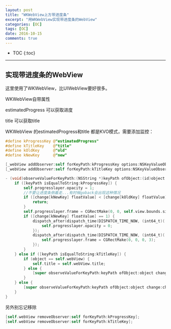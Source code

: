 ```yaml
---
layout: post
title: "WKWebView上方带进度条"
excerpt: "用WKWebView实现带进度条的WebView"
categories: [OC]
tags: [OC]
date: 2016-10-15
comments: true
---
```


* TOC
{:toc}
---

## 实现带进度条的WebView

这里使用了WKWebView，比UIWebView要好很多。

WKWebView自带属性

estimatedProgress 可以获取进度

title 可以获取title

WKWebView 的estimatedProgress和title 都是KVO模式，需要添加监控：

```objective-c
#define kProgressKey @"estimatedProgress"
#define kTitleKey    @"title"
#define kOldKey      @"old"
#define kNewKey      @"new"

[_webView addObserver:self forKeyPath:kProgressKey options:NSKeyValueObservingOptionNew context:nil];
[_webView addObserver:self forKeyPath:kTitleKey options:NSKeyValueObservingOptionNew context:NULL];
```



```objective-c
- (void)observeValueForKeyPath:(NSString *)keyPath ofObject:(id)object change:(NSDictionary<NSString *,id> *)change context:(void *)context{
    if ([keyPath isEqualToString:kProgressKey]) {
        self.progresslayer.opacity = 1;
        //不要让进度条倒着走...有时候goback会出现这种情况
        if ([change[kNewKey] floatValue] < [change[kOldKey] floatValue]) {
            return;
        }
        self.progresslayer.frame = CGRectMake(0, 0, self.view.bounds.size.width * [change[kNewKey] floatValue], 3);
        if ([change[kNewKey] floatValue] == 1) {
            dispatch_after(dispatch_time(DISPATCH_TIME_NOW, (int64_t)(.4 * NSEC_PER_SEC)), dispatch_get_main_queue(), ^{
                self.progresslayer.opacity = 0;
            });
            dispatch_after(dispatch_time(DISPATCH_TIME_NOW, (int64_t)(.5 * NSEC_PER_SEC)), dispatch_get_main_queue(), ^{
                self.progresslayer.frame = CGRectMake(0, 0, 0, 3);
            });
        }
    } else if ([keyPath isEqualToString:kTitleKey]) {
        if (object == self.webView) {
            self.title = self.webView.title;
        } else {
            [super observeValueForKeyPath:keyPath ofObject:object change:change context:context];
        }
    } else {
        [super observeValueForKeyPath:keyPath ofObject:object change:change context:context];
    }
}
```

另外别忘记移除

```objective-c
[self.webView removeObserver:self forKeyPath:kProgressKey];
[self.webView removeObserver:self forKeyPath:kTitleKey];
```

[https://github.com/CoderCYLee/CYProgressWebVIew]:https://github.com/CoderCYLee/CYProgressWebVIew

